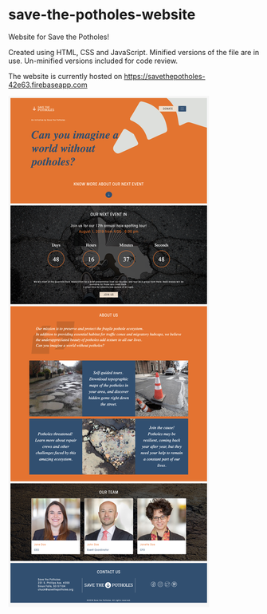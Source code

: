 # save-the-potholes-website
Website for Save the Potholes!

Created using HTML, CSS and JavaScript.
Minified versions of the file are in use.
Un-minified versions included for code review.

The website is currently hosted on https://savethepotholes-42e63.firebaseapp.com

![Screenshot](Screenshot.png)
